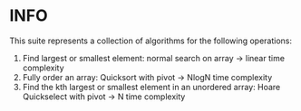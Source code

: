 # INFO

This suite represents a collection of algorithms for the following operations:

1. Find largest or smallest element: normal search on array -> linear time complexity
2. Fully order an array: Quicksort with pivot -> NlogN time complexity
3. Find the kth largest or smallest element in an unordered array: Hoare Quickselect with pivot -> N time complexity
